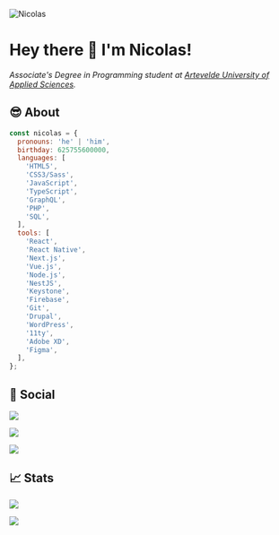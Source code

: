 ![Nicolas](https://imgur.com/UkWlfHJ.png)

# Hey there :wave: I'm Nicolas!

*Associate's Degree in Programming student at [Artevelde University of Applied Sciences](https://www.arteveldehs.be).*

## :sunglasses: About

```js
const nicolas = {
  pronouns: 'he' | 'him',  
  birthday: 625755600000,
  languages: [
    'HTML5',
    'CSS3/Sass',
    'JavaScript',
    'TypeScript',
    'GraphQL',
    'PHP',
    'SQL',
  ],
  tools: [
    'React',
    'React Native',
    'Next.js',
    'Vue.js',
    'Node.js',
    'NestJS',
    'Keystone',
    'Firebase',
    'Git',
    'Drupal',
    'WordPress',
    '11ty',
    'Adobe XD',
    'Figma',
  ],
};
```

## :busts_in_silhouette:​ Social

[![](https://img.shields.io/badge/LinkedIn-0077B5?style=for-the-badge&logo=linkedin&logoColor=white)](https://www.linkedin.com/in/nicolascnudde)

[![](https://img.shields.io/badge/Discord-7289DA?style=for-the-badge&logo=discord&logoColor=white)](https://www.discordapp.com/users/656808567541727273)

[![](https://img.shields.io/badge/WhatsApp-25D366?style=for-the-badge&logo=whatsapp&logoColor=white)](https://wa.me/0032487364219)

## ​:chart_with_upwards_trend: Stats

[![](https://github-readme-stats.vercel.app/api/top-langs/?username=nicolascnudde&show_icons=true&title_color=ffffff&text_color=c9cacc&icon_color=79c0ff&bg_color=161b22)](https://github.com/nicolascnudde/github-readme-stats)

[![](https://github-readme-stats.vercel.app/api?username=nicolascnudde&show_icons=true&line_height=27&count_private=true&title_color=ffffff&text_color=c9cacc&icon_color=79c0ff&bg_color=161b22)](https://github.com/nicolascnudde/github-readme-stats)
